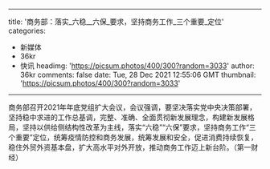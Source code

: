 
---
title: '商务部：落实_六稳__六保_要求，坚持商务工作_三个重要_定位'
categories: 
 - 新媒体
 - 36kr
 - 快讯
headimg: 'https://picsum.photos/400/300?random=3033'
author: 36kr
comments: false
date: Tue, 28 Dec 2021 12:55:06 GMT
thumbnail: 'https://picsum.photos/400/300?random=3033'
---

<div>   
商务部召开2021年年底党组扩大会议，会议强调，要坚决落实党中央决策部署，坚持稳中求进的工作总基调，完整、准确、全面贯彻新发展理念，构建新发展格局，坚持以供给侧结构性改革为主线，落实“六稳”“六保”要求，坚持商务工作“三个重要”定位，统筹疫情防控和商务发展，统筹发展和安全，促进消费持续恢复，稳住外贸外资基本盘，扩大高水平对外开放，推动商务工作迈上新台阶。（第一财经）  
</div>
            